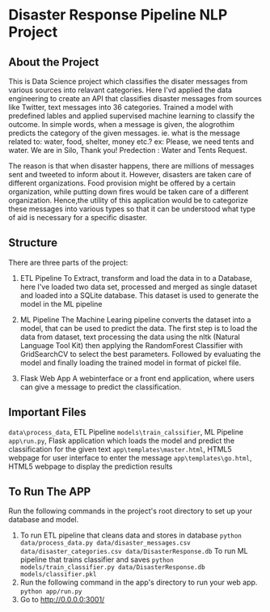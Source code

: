 # Disaster Response Pipeline NLP Project

## About the Project
This is Data Science project which classifies the disater messages from various sources into relavant categories. 
Here I'vd applied the data engineering to create an API that classifies disaster messages from sources like Twitter, text messages into 36 categories. Trained a model with predefined lables and applied supervised machine learning to classify the outcome.
In simple words, when a message is given, the alogrothim predicts the category of the given messages. 
ie. what is the message related to: water, food, shelter, money etc.?
ex: Please, we need tents and water. We are in Silo, Thank you!
Predection : Water and Tents Request.

The reason is that when disaster happens, there are millions of messages sent and tweeted to inform about it. However, disasters are taken care of different organizations. Food provision might be offered by a certain organization, while putting down fires would be taken care of a different organization. Hence,the utility of this application would be to categorize these messages into various types so that it can be understood what type of aid is necessary for a specific disaster.

## Structure 
There are three parts of the project:

1. ETL Pipeline
To Extract, transform and load the data in to a Database, here I've loaded two data set, processed and merged as single dataset and loaded into a SQLite database. This dataset is used to generate the model in the ML pipeline

2. ML Pipeline
The Machine Learing pipeline converts the dataset into a model, that can be used to predict the data. The first step is to load the data from dataset, text processing the data using  the nltk (Natural Language Tool Kit) then applying the RandomForest Classifier with GridSearchCV to select the best parameters. Followed by evaluating the model and finally loading the trained model in format of pickel file.

3. Flask Web App
A webinterface or a front end application, where users can give a message to predict the classification.

## Important Files
`data\process_data`, ETL Pipeline
`models\train_calssifier`, ML Pipeline
`app\run.py`, Flask application which loads the model and predict the classification for the given text
`app\templates\master.html`, HTML5 webpage for user interface to enter the message
`app\templates\go.html`, HTML5 webpage to display the prediction results

## To Run The APP
Run the following commands in the project's root directory to set up your database and model.

1. To run ETL pipeline that cleans data and stores in database `python data/process_data.py data/disaster_messages.csv data/disaster_categories.csv data/DisasterResponse.db`
To run ML pipeline that trains classifier and saves `python models/train_classifier.py data/DisasterResponse.db models/classifier.pkl`
2. Run the following command in the app's directory to run your web app. `python app/run.py`
3. Go to http://0.0.0.0:3001/